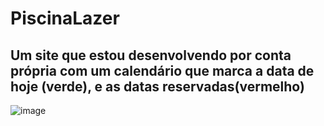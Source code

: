 # PiscinaLazer

## Um site que estou desenvolvendo por conta própria com um calendário que marca a data de hoje (verde), e as datas reservadas(vermelho)

![image](https://github.com/jefftdb/PiscinaLazer/assets/40587602/5f6b4bf6-288a-4fd4-a314-29de71106855)
